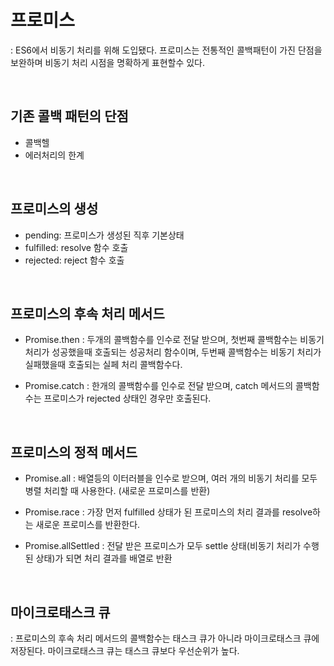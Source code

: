 # 프로미스

: ES6에서 비동기 처리를 위해 도입됐다. 프로미스는 전통적인 콜백패턴이 가진 단점을 보완하며 비동기 처리 시점을 명확하게 표현할수 있다.

<br/>

## 기존 콜백 패턴의 단점

- 콜백헬
- 에러처리의 한계

<br/>

## 프로미스의 생성

- pending: 프로미스가 생성된 직후 기본상태
- fulfilled: resolve 함수 호출
- rejected: reject 함수 호출

<br/>

## 프로미스의 후속 처리 메서드

- Promise.then
  : 두개의 콜백함수를 인수로 전달 받으며, 첫번째 콜백함수는 비동기 처리가 성공했을때 호출되는 성공처리 함수이며, 두번째 콜백함수는 비동기 처리가 실패했을때 호출되는 실페 처리 콜백함수다.

- Promise.catch
  : 한개의 콜백함수를 인수로 전달 받으며, catch 메서드의 콜백함수는 프로미스가 rejected 상태인 경우만 호출된다.

<br/>

## 프로미스의 정적 메서드

- Promise.all
  : 배열등의 이터러블을 인수로 받으며, 여러 개의 비동기 처리를 모두 병렬 처리할 때 사용한다. (새로운 프로미스를 반환)

- Promise.race
  : 가장 먼저 fulfilled 상태가 된 프로미스의 처리 결과를 resolve하는 새로운 프로미스를 반환한다.

- Promise.allSettled
  : 전달 받은 프로미스가 모두 settle 상태(비동기 처리가 수행된 상태)가 되면 처리 결과를 배열로 반환

<br/>

## 마이크로태스크 큐

: 프로미스의 후속 처리 메서드의 콜백함수는 태스크 큐가 아니라 마이크로태스크 큐에 저장된다. 마이크로태스크 큐는 태스크 큐보다 우선순위가 높다.

